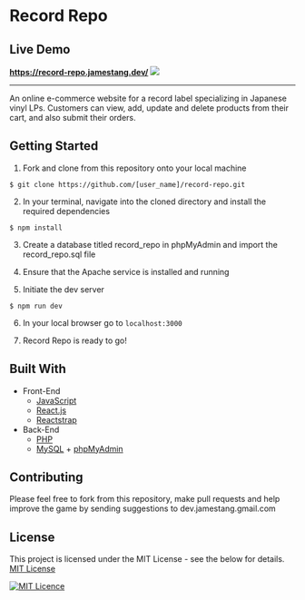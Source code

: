 # Record Repo
## Live Demo
__https://record-repo.jamestang.dev/__
![](./rr-video.gif)
<hr/>
An online e-commerce website for a record label specializing in Japanese vinyl LPs. Customers can view, add, update and delete products from their cart, and also submit their orders.

## Getting Started
1. Fork and clone from this repository onto your local machine
```
$ git clone https://github.com/[user_name]/record-repo.git
```
2. In your terminal, navigate into the cloned directory and install the required dependencies
```
$ npm install
```
3. Create a database titled record_repo in phpMyAdmin and import the record_repo.sql file

4. Ensure that the Apache service is installed and running

5. Initiate the dev server
```
$ npm run dev
```
6. In your local browser go to ```localhost:3000```

7. Record Repo is ready to go!

## Built With
* Front-End
  * [JavaScript](https://www.ecma-international.org/publications/standards/Ecma-262.htm)
  * [React.js](https://reactjs.org/)
  * [Reactstrap](https://reactstrap.github.io/)
* Back-End
  * [PHP](https://php.net/)
  * [MySQL](https://www.mysql.com/) + [phpMyAdmin](https://www.phpmyadmin.net/)

## Contributing
Please feel free to fork from this repository, make pull requests and help improve the game by sending suggestions to dev.jamestang.gmail.com

## License
This project is licensed under the MIT License - see the below for details.
[MIT License](https://opensource.org/licenses/mit-license.php)

[![MIT Licence](https://badges.frapsoft.com/os/mit/mit.svg?v=103)](https://opensource.org/licenses/mit-license.php)